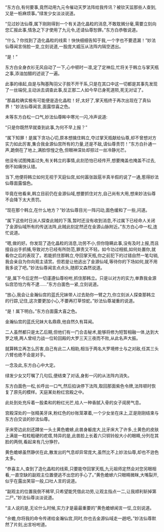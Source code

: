 
“东方白,有何要事,竟然动用九元令催动天罗法阵给我传讯？被钦天监那些人查到,又是一桩麻烦事。”绿发少女淡淡说道。

“见过妙法仙尊,属下刚刚得到一个有关造化晶粒的消息,不敢耽搁分毫,需要立刻向您汇报此事,情急之下才使用了九元令,还请仙尊恕罪。”东方白恭敬说道。

“什么？你找到了造化晶粒的线索！快快细细告知于我,一个字也不要遗漏！”妙法仙尊闻言俏脸一变,立刻说道,一股庞大威压从法阵内隔空透出。

“是！”

东方白全身衣衫无风自动了一下,心中顿时一凛,定了定神后,忙将关于韩立与掌天瓶之事,添油加醋的述说了一遍。

此事的缘起,自是与陶基陶羽父子脱不开干系,只是在其口中这一切都是其事先发现了一丝端倪,主动派去调查此事,反正那二人如今早已身死道陨,死无对证了。

“那晶粒确实极有可能便是造化晶粒！好,太好了,掌天瓶终于再次出现在了真仙界！”妙法仙尊闻言,面露惊喜之色。

未等东方白松一口气,妙法仙尊眸中寒光一闪,冷声说道:

“只是你既然早就查到此事,为何不早上报？”

“属下知罪！是属下贪功心切,原本想擒住韩立,夺过掌天瓶献给仙尊,却不曾想对方实力如此厉害,集合我金源仙宫所有的力量,还是不敌,请仙尊责罚！”东方白扑通一声,跪倒在了地上,满脸惊惶之色,但眼神深处却掠过一丝冷静光芒。

他没有试图掩盖过失,有关韩立的事情,此刻恐怕已经传开,想要掩盖也掩盖不过去,倒不如痛快认错。

当下,他便将韩立如何无视于天庭仙宫,如何嚣张跋扈半真半假的说了一通,惹得妙法仙尊面露愠色。

毕竟在他看来,韩立目前仍在金源仙域,想要抓住对方,自己尚有大用,想来妙法仙尊不会降下太大责罚。

“现在那个韩立,在什么地方？”妙法仙尊目光一阵闪动,面色缓和了一些,问道。

“属下这些时日派人探查此贼的下落,暂时还没有收到消息,不过属下已经命人关闭了金源仙域所有的传送法阵,此贼此刻定然还在金源山脉附近。”东方白心中一松,连忙说道。

“嗯,做的好。你发现了造化晶粒的消息,功劳不小,但你隐瞒此事,没有及时上报,而且擅自出手抓捕,导致对方已经有所防范,罪责又不轻。如今功过相抵,如何处置你,就看你之后的表现了。若能抓住那韩立,夺回掌天瓶,你之前犯下的过错自然一笔勾销,我会亲自为你向观主请赏。但若是让他逃出了金源仙域,等待你的下场如何,就不用我多说了吧。”妙法仙尊闻言点点头,随即又森然说道。

“是,属下今后定然一切谨遵仙尊吩咐,抓住那韩立。只是以对方的实力,单靠我金源仙宫恐怕力有不逮……”东方白面色一紧,立刻说道。

“放心,我会让金瀚仙宫的蓝氏兄妹带人过去助你一臂之力,你立刻派人探查那韩立的行踪,记住,这次要更加小心,不要再打草惊蛇。”妙法仙尊凝重的说道。

“是！属下明白。”东方白面露大喜之色。

金瀚仙宫的蓝氏兄妹大名鼎鼎,他自然久有耳闻。

二人虽然都只是太乙后期,但他们有一门合击秘术,能够将修为短暂相融一体,达到大罗之境,两人曾经力战一位轮回殿的大罗三天三夜而不败,从此名声大振。

就算韩立再怎么厉害,自己有此二人相助,相当于两名大罗境修士与之对敌,任其三头六臂也绝不会是对手。

一念及此,东方白心中大定。

绿发少女又叮嘱了几句后,便结束了对话,身影一闪的从法阵内消失。

东方白面色一松,长呼出一口气,然后掐诀停下法阵,取回那面紫色令牌,法阵顿时恢复了原先的模样。天庭某处粉红宫殿之中。

此处到处充斥着一股柔和的粉红光芒,给人一种香腻入骨的女子闺房气息。

宫殿深处的一张精美牙床,粉红色的纱账笼罩着,一个少女坐在床上,正是刚刚结束与东方白交谈的妙法仙尊。

牙床旁边此刻还蹲坐一头土黄色蟾蜍,此兽身躯庞大,比牙床大了许多,土黄色的皮肤上满是一粒粒粗硬的疙瘩,特异的是,此兽脸上长着六只铜铃般大小的眼睛,分列在其脸的两侧,看起来有几分狰狞。

黄色蟾蜍虽然静伏在此,散发出的气息却异常庞大,虽然比不上妙法仙尊,却也不逊色太多。

“恭喜主人,查到了造化晶粒的线索,只要能夺回掌天瓶,九元祖师定然会对您另眼相看,一直空缺的副观主位置便逃不出您的手心了。”黄色蟾蜍六只眼睛微眯,大嘴裂开,似乎在露出笑容一般,口吐人言的说道。

“副观主的位置我倒不稀罕,只希望能凭借此功劳,让观主指点一二,让我顺利斩掉第二尸。”妙法仙尊淡淡说道。

“主人说的是,无论什么时候,实力才是最最重要的”黄色蟾蜍闻言一怔,立刻说道。

“佘蟾,你将我的命令传递给金瀚仙宫,同时,你也去金源仙域走一趟吧。”妙法仙尊默然了片刻,出言吩咐道。